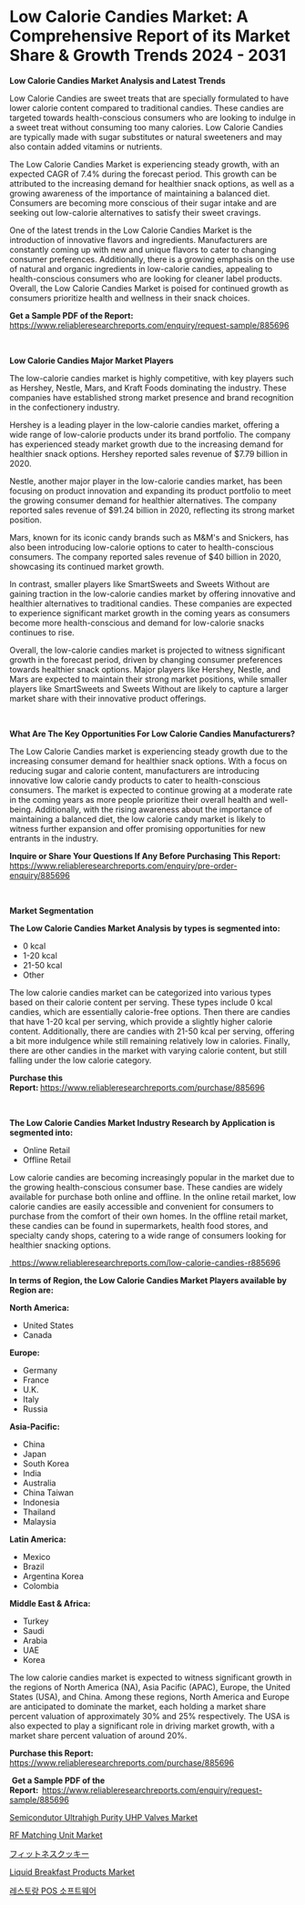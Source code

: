 <p><h1>Low Calorie Candies Market: A Comprehensive Report of its Market Share & Growth Trends 2024 - 2031</h1></p><p><strong>Low Calorie Candies Market Analysis and Latest Trends</strong></p>
<p><p>Low Calorie Candies are sweet treats that are specially formulated to have lower calorie content compared to traditional candies. These candies are targeted towards health-conscious consumers who are looking to indulge in a sweet treat without consuming too many calories. Low Calorie Candies are typically made with sugar substitutes or natural sweeteners and may also contain added vitamins or nutrients.</p><p>The Low Calorie Candies Market is experiencing steady growth, with an expected CAGR of 7.4% during the forecast period. This growth can be attributed to the increasing demand for healthier snack options, as well as a growing awareness of the importance of maintaining a balanced diet. Consumers are becoming more conscious of their sugar intake and are seeking out low-calorie alternatives to satisfy their sweet cravings.</p><p>One of the latest trends in the Low Calorie Candies Market is the introduction of innovative flavors and ingredients. Manufacturers are constantly coming up with new and unique flavors to cater to changing consumer preferences. Additionally, there is a growing emphasis on the use of natural and organic ingredients in low-calorie candies, appealing to health-conscious consumers who are looking for cleaner label products. Overall, the Low Calorie Candies Market is poised for continued growth as consumers prioritize health and wellness in their snack choices.</p></p>
<p><strong>Get a Sample PDF of the Report:&nbsp;</strong> <a href="https://www.reliableresearchreports.com/enquiry/request-sample/885696">https://www.reliableresearchreports.com/enquiry/request-sample/885696</a></p>
<p>&nbsp;</p>
<p><strong>Low Calorie Candies Major Market Players</strong></p>
<p><p>The low-calorie candies market is highly competitive, with key players such as Hershey, Nestle, Mars, and Kraft Foods dominating the industry. These companies have established strong market presence and brand recognition in the confectionery industry.</p><p>Hershey is a leading player in the low-calorie candies market, offering a wide range of low-calorie products under its brand portfolio. The company has experienced steady market growth due to the increasing demand for healthier snack options. Hershey reported sales revenue of $7.79 billion in 2020.</p><p>Nestle, another major player in the low-calorie candies market, has been focusing on product innovation and expanding its product portfolio to meet the growing consumer demand for healthier alternatives. The company reported sales revenue of $91.24 billion in 2020, reflecting its strong market position.</p><p>Mars, known for its iconic candy brands such as M&M's and Snickers, has also been introducing low-calorie options to cater to health-conscious consumers. The company reported sales revenue of $40 billion in 2020, showcasing its continued market growth.</p><p>In contrast, smaller players like SmartSweets and Sweets Without are gaining traction in the low-calorie candies market by offering innovative and healthier alternatives to traditional candies. These companies are expected to experience significant market growth in the coming years as consumers become more health-conscious and demand for low-calorie snacks continues to rise.</p><p>Overall, the low-calorie candies market is projected to witness significant growth in the forecast period, driven by changing consumer preferences towards healthier snack options. Major players like Hershey, Nestle, and Mars are expected to maintain their strong market positions, while smaller players like SmartSweets and Sweets Without are likely to capture a larger market share with their innovative product offerings.</p></p>
<p>&nbsp;</p>
<p><strong>What Are The Key Opportunities For Low Calorie Candies Manufacturers?</strong></p>
<p><p>The Low Calorie Candies market is experiencing steady growth due to the increasing consumer demand for healthier snack options. With a focus on reducing sugar and calorie content, manufacturers are introducing innovative low calorie candy products to cater to health-conscious consumers. The market is expected to continue growing at a moderate rate in the coming years as more people prioritize their overall health and well-being. Additionally, with the rising awareness about the importance of maintaining a balanced diet, the low calorie candy market is likely to witness further expansion and offer promising opportunities for new entrants in the industry.</p></p>
<p><strong>Inquire or Share Your Questions If Any Before Purchasing This Report:</strong> <a href="https://www.reliableresearchreports.com/enquiry/pre-order-enquiry/885696">https://www.reliableresearchreports.com/enquiry/pre-order-enquiry/885696</a></p>
<p>&nbsp;</p>
<p><strong>Market Segmentation</strong></p>
<p><strong>The Low Calorie Candies Market Analysis by types is segmented into:</strong></p>
<p><ul><li>0 kcal</li><li>1-20 kcal</li><li>21-50 kcal</li><li>Other</li></ul></p>
<p><p>The low calorie candies market can be categorized into various types based on their calorie content per serving. These types include 0 kcal candies, which are essentially calorie-free options. Then there are candies that have 1-20 kcal per serving, which provide a slightly higher calorie content. Additionally, there are candies with 21-50 kcal per serving, offering a bit more indulgence while still remaining relatively low in calories. Finally, there are other candies in the market with varying calorie content, but still falling under the low calorie category.</p></p>
<p><strong>Purchase this Report:&nbsp;</strong><a href="https://www.reliableresearchreports.com/purchase/885696">https://www.reliableresearchreports.com/purchase/885696</a></p>
<p>&nbsp;</p>
<p><strong>The Low Calorie Candies Market Industry Research by Application is segmented into:</strong></p>
<p><ul><li>Online Retail</li><li>Offline Retail</li></ul></p>
<p><p>Low calorie candies are becoming increasingly popular in the market due to the growing health-conscious consumer base. These candies are widely available for purchase both online and offline. In the online retail market, low calorie candies are easily accessible and convenient for consumers to purchase from the comfort of their own homes. In the offline retail market, these candies can be found in supermarkets, health food stores, and specialty candy shops, catering to a wide range of consumers looking for healthier snacking options.</p></p>
<p><a href="https://www.reliableresearchreports.com/low-calorie-candies-r885696">&nbsp;https://www.reliableresearchreports.com/low-calorie-candies-r885696</a></p>
<p><strong>In terms of Region, the Low Calorie Candies Market Players available by Region are:</strong></p>
<p>
    <p> <strong> North America: </strong>
        <ul>
            <li>United States</li>
            <li>Canada</li>
        </ul>
        </p> 
    <p> <strong> Europe: </strong>
        <ul>
            <li>Germany</li>
            <li>France</li>
            <li>U.K.</li>
            <li>Italy</li>
            <li>Russia</li>
        </ul>
        </p> 
    <p> <strong> Asia-Pacific: </strong>
        <ul>
            <li>China</li>
            <li>Japan</li>
            <li>South Korea</li>
            <li>India</li>
            <li>Australia</li>
            <li>China Taiwan</li>
            <li>Indonesia</li>
            <li>Thailand</li>
            <li>Malaysia</li>
        </ul>
        </p> 
    <p> <strong> Latin America: </strong>
        <ul>
            <li>Mexico</li>
            <li>Brazil</li>
            <li>Argentina Korea</li>
            <li>Colombia</li>
        </ul>
        </p> 
    <p> <strong> Middle East & Africa: </strong>
        <ul>
            <li>Turkey</li>
            <li>Saudi</li>
            <li>Arabia</li>
            <li>UAE</li>
            <li>Korea</li>
        </ul>
    </p>
    </p>
<p><p>The low calorie candies market is expected to witness significant growth in the regions of North America (NA), Asia Pacific (APAC), Europe, the United States (USA), and China. Among these regions, North America and Europe are anticipated to dominate the market, each holding a market share percent valuation of approximately 30% and 25% respectively. The USA is also expected to play a significant role in driving market growth, with a market share percent valuation of around 20%.</p></p>
<p><strong>Purchase this Report: </strong><a href="https://www.reliableresearchreports.com/purchase/885696">https://www.reliableresearchreports.com/purchase/885696</a></p>
<p>&nbsp;<strong>Get a Sample PDF of the Report:&nbsp;&nbsp;</strong><a href="https://www.reliableresearchreports.com/enquiry/request-sample/885696">https://www.reliableresearchreports.com/enquiry/request-sample/885696</a></p>
<p><strong></strong></p>
<p><p><a href="https://issuu.com/reportprime-2/docs/semicondutor-ultrahigh-purity-uhp-valves-market-si">Semicondutor Ultrahigh Purity UHP Valves Market</a></p><p><a href="https://issuu.com/reportprime-2/docs/rf-matching-unit-market-size-2030.pptx">RF Matching Unit Market</a></p><p><a href="https://github.com/EthanMorar2011/Market-Research-Report-List-1/blob/main/781561018610.md">フィットネスクッキー</a></p><p><a href="https://github.com/shotows/Market-Research-Report-List-2/blob/main/liquid-breakfast-products-market.md">Liquid Breakfast Products Market</a></p><p><a href="https://github.com/WilburKihn5676/Market-Research-Report-List-1/blob/main/964430517297.md">레스토랑 POS 소프트웨어</a></p></p>